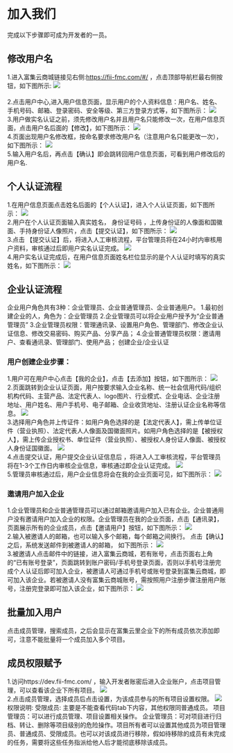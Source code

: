 # 加入我们
完成以下步骤即可成为开发者的一员。
## 修改用户名

1.进入富集云商城链接见右侧:https://fii-fmc.com/#/ ，点击顶部导航栏最右侧按钮，如下图所示:
![](./docs/图片/加入我们/5f2113c369987.png)
<br/></br>2.点击用户中心,进入用户信息页面，显示用户的个人资料信息：用户名、姓名、手机号码、邮箱、登录密码、安全等级、第三方登录方式等，如下图所示：
![](../../图片/加入我们/5f21141587c90.png)
<br/>3.用户做实名认证之前，须先修改用户名并且用户名只能修改一次，在用户信息页面，点击用户名后面的【修改】，如下图所示：
![](../../图片/加入我们/5f211492c22c3.png)
<br/>4.页面出现用户名修改框，按命名要求修改用户名（注意用户名只能更改一次），如下图所示：
![](../../图片/加入我们/5f2117a68682b.png)
<br/>5.输入用户名后，再点击【确认】即会跳转回用户信息页面，可看到用户修改后的用户名.
## 个人认证流程

1.在用户信息页面点击姓名后面的【个人认证】，进入个人认证页面，如下图所示：
![](http://10.167.6.103:4999/server/../Public/Uploads/2020-07-29/5f211864d1b2a.png)
<br/>2.用户在个人认证页面输入真实姓名， 身份证号码 ，上传身份证的人像面和国徽面、手持身份证人像照片，点击【提交认证】，如下图所示：
![](http://10.167.6.103:4999/server/../Public/Uploads/2020-07-29/5f2118aa3b2c8.png)
<br/>3.点击 【提交认证】后，将进入人工审核流程，平台管理员将在24小时内审核用户资料，审核通过后即用户实名认证完成。
![](http://10.167.6.103:4999/server/../Public/Uploads/2020-07-29/5f2118cd708f0.png)
<br/>4.用户实名认证完成后，在用户信息页面姓名栏位显示的是个人认证时填写的真实姓名，如下图所示：
![](http://10.167.6.103:4999/server/../Public/Uploads/2020-07-29/5f2118fb2f3ba.png)
## 企业认证流程

企业用户角色共有3种：企业管理员、企业普通管理员、企业普通用户。
1.最初创建企业的人，角色为：企业管理员
2.企业管理员可以将企业用户授予为“企业普通管理员”
3.企业管理员权限：管理通讯录、设置用户角色、管理部门、修改企业认证信息、修改交易密码、购买产品、分享产品；
4.企业普通管理员权限：邀请用户、查看通讯录、管理部门、使用产品；
创建企业/企业认证
### 用户创建企业步骤：

1.用户可在用户中心点击【我的企业】，点击【去添加】按钮，如下图所示：
![](http://10.167.6.103:4999/server/../Public/Uploads/2020-07-29/5f2119836d5d7.png)
<br/>2.页面跳转到企业认证页面，用户按要求输入企业名称、统一社会信用代码/组织机构代码、主营产品、法定代表人、logo图片、行业模式、企业电话、企业注册地址、用户姓名、用户手机号、电子邮箱、企业收货地址、注册认证企业名称等信息。
![](http://10.167.6.103:4999/server/../Public/Uploads/2020-07-29/5f2119c61d6b7.png)
<br/>3.选择用户角色并上传证件：如用户角色选择的是【法定代表人】，需上传单位证件（营业执照）、法定代表人人像面及国徽面照片。如用户角色选择的是【被授权人】，需上传企业授权书、单位证件（营业执照）、被授权人身份证人像面、被授权人身份证国徽面。
![](http://10.167.6.103:4999/server/../Public/Uploads/2020-07-29/5f2119fa3fa10.png)
<br/>4.点击提交认证，用户提交企业认证信息后 ，将进入人工审核流程，平台管理员将在1-3个工作日内审核企业信息，审核通过即企业认证完成。
![](http://10.167.6.103:4999/server/../Public/Uploads/2020-07-29/5f211a6f832a3.png)
<br/>5.管理员审核通过后，用户企业信息将会在我的企业页面可见，如下图所示：
![](http://10.167.6.103:4999/server/../Public/Uploads/2020-07-29/5f211a94c2d59.png)
### 邀请用户加入企业

1.企业管理员和企业普通管理员可以通过邮箱邀请用户加入已有企业。企业普通用户没有邀请用户加入企业的权限。企业管理员在我的企业页面，点击【通讯录】，页面展示所有的企业成员，点击【邀请用户】按钮，如下图所示：
![](http://10.167.6.103:4999/server/../Public/Uploads/2020-07-29/5f211b7c3bd88.png)
<br/>2.输入被邀请人的邮箱，也可以输入多个邮箱，每个邮箱之间换行。 点击【确认】之后，系统发送邮件到被邀请人的邮箱， 如下图所示：
![](http://10.167.6.103:4999/server/../Public/Uploads/2020-07-29/5f211bab63752.png)
<br/>3.被邀请人点击邮件中的链接，进入富集云商城，若有账号，点击页面右上角的“已有账号登录”，页面跳转到账户密码/手机号登录页面，否则以手机号注册完成个人认证后即可加入企业，被邀请人可通过手机号或账号登录到富集云商城，即可加入该企业。若被邀请人没有富集云商城账号，需按照用户注册步骤注册用户账号，注册完登录即可加入该企业，如下图所示：
![](http://10.167.6.103:4999/server/../Public/Uploads/2020-07-29/5f211c6fcb2a1.png)
## 批量加入用户

点击成员管理，搜索成员，之后会显示在富集云里企业下的所有成员依次添加即可，注意不能批量将一个成员加入多个项目。
## 成员权限赋予

1.访问https://dev.fii-fmc.com/ ，输入开发者账密后进入企业账户，点击项目管理，可以查看该企业下所有项目。
![](http://10.167.6.103:4999/server/../Public/Uploads/2020-07-29/5f2123349b09d.PNG)
<br/>2.点击成员管理，选择成员后点击设置，为该成员参与的所有项目设置权限。
![](http://10.167.6.103:4999/server/../Public/Uploads/2020-07-29/5f2123b7d13ee.PNG)
<br/>权限说明:
受限成员: 主要是不能查看代码tab下内容，其他权限同普通成员。
项目管理员：可以进行成员管理、项目设置相关操作。
企业管理员：可对项目进行归档、转让、删除等项目级别的危险操作。项目所有者可以设置其他成员为项目管理员、普通成员、受限成员。也可以对该成员进行移除，假如待移除的成员有未完成的任务，需要将这些任务指派给他人后才能彻底移除该成员。
